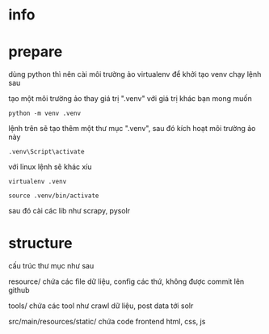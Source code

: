 # info

# prepare

dùng python thì nên cài môi trường ảo virtualenv để khởi tạo venv chạy lệnh sau

tạo một môi trường ảo thay giá trị ".venv" với giá trị khác bạn mong muốn

<code>python -m venv .venv</code>

lệnh trên sẽ tạo thêm một thư mục ".venv", sau đó kích hoạt môi trường ảo này

<code>.venv\Script\activate</code>

với linux lệnh sẽ khác xíu

<code>virtualenv .venv</code>

<code>source .venv/bin/activate</code>

sau đó cài các lib như scrapy, pysolr

# structure

cấu trúc thư mục như sau

resource/ chứa các file dữ liệu, config các thứ, không được commit lên github 

tools/ chứa các tool như crawl dữ liệu, post data tới solr

src/main/resources/static/ chứa code frontend html, css, js